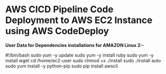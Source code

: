 # AWS CICD Pipeline Code Deployment to AWS EC2 Instance using AWS CodeDeploy


<b>User Data for Dependencies installations for AMAZON Linux 2:-</b>

#!/bin/bash 
sudo yum -y update
sudo yum -y install ruby 
sudo yum -y install wget 
cd /home/ec2-user 
sudo chmod +x ./install 
sudo ./install auto 
sudo yum install -y python-pip 
sudo pip install awscli
